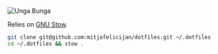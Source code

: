 ![Unga Bunga](https://github.com/mitjafelicijan/dotfiles/assets/296714/2ea7852a-8297-40c4-a9b1-0f6cba6c701f)

Relies on [GNU Stow](https://www.gnu.org/software/stow/).

```sh
git clone git@github.com:mitjafelicijan/dotfiles.git ~/.dotfiles
cd ~/.dotfiles && stow .
```

